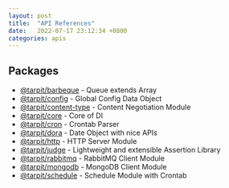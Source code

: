 ```yaml
---
layout: post
title:  "API References"
date:   2022-07-17 23:12:34 +0800
categories: apis
---
```


## Packages

- [@tarpit/barbeque](/apis/barbeque) - Queue extends Array
- [@tarpit/config](/apis/config) - Global Config Data Object
- [@tarpit/content-type](/apis/content-type) - Content Negotiation Module
- [@tarpit/core](/apis/core) - Core of DI
- [@tarpit/cron](/apis/cron) - Crontab Parser
- [@tarpit/dora](/apis/dora) - Date Object with nice APIs
- [@tarpit/http](/apis/http) - HTTP Server Module
- [@tarpit/judge](/apis/judge) - Lightweight and extensible Assertion Library
- [@tarpit/rabbitmq](/apis/rabbitmq) - RabbitMQ Client Module
- [@tarpit/mongodb](/apis/mongodb) - MongoDB Client Module
- [@tarpit/schedule](/apis/schedule) - Schedule Module with Crontab
